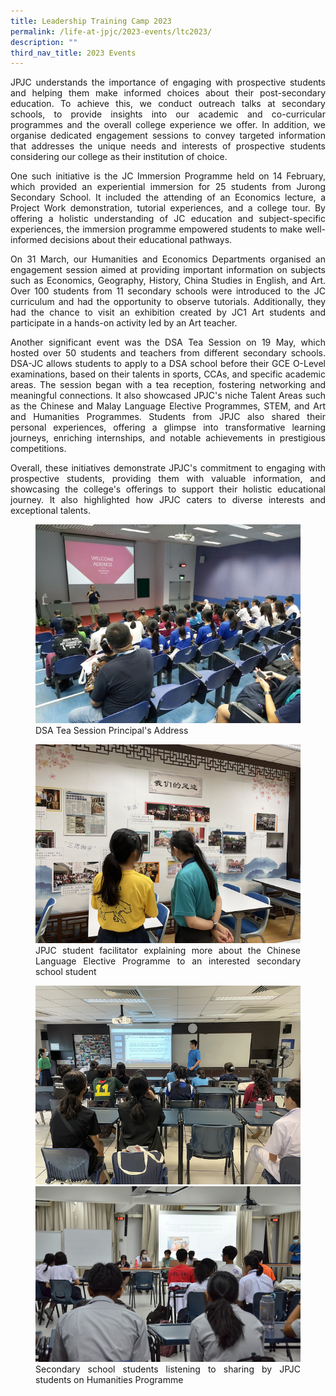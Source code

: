 ```yaml
---
title: Leadership Training Camp 2023
permalink: /life-at-jpjc/2023-events/ltc2023/
description: ""
third_nav_title: 2023 Events
---
```

<div align="justify">

<p>
JPJC understands the importance of engaging with prospective students and helping them make informed choices about their post-secondary education. To achieve this, we conduct outreach talks at secondary schools, to provide insights into our academic and co-curricular programmes and the overall college experience we offer. In addition, we organise dedicated engagement sessions to convey targeted information that addresses the unique needs and interests of prospective students considering our college as their institution of choice.</p>

<p>
One such initiative is the JC Immersion Programme held on 14 February, which provided an experiential immersion for 25 students from Jurong Secondary School. It included the attending of an Economics lecture, a Project Work demonstration, tutorial experiences, and a college tour. By offering a holistic understanding of JC education and subject-specific experiences, the immersion programme empowered students to make well-informed decisions about their educational pathways.</p>

<p>
On 31 March, our Humanities and Economics Departments organised an engagement session aimed at providing important information on subjects such as Economics, Geography, History, China Studies in English, and Art. Over 100 students from 11 secondary schools were introduced to the JC curriculum and had the opportunity to observe tutorials. Additionally, they had the chance to visit an exhibition created by JC1 Art students and participate in a hands-on activity led by an Art teacher.</p>

<p>
Another significant event was the DSA Tea Session on 19 May, which hosted over 50 students and teachers from different secondary schools. DSA-JC allows students to apply to a DSA school before their GCE O-Level examinations, based on their talents in sports, CCAs, and specific academic areas. The session began with a tea reception, fostering networking and meaningful connections. It also showcased JPJC's niche Talent Areas such as the Chinese and Malay Language Elective Programmes, STEM, and Art and Humanities Programmes. Students from JPJC also shared their personal experiences, offering a glimpse into transformative learning journeys, enriching internships, and notable achievements in prestigious competitions.</p>

<p>
Overall, these initiatives demonstrate JPJC's commitment to engaging with prospective students, providing them with valuable information, and showcasing the college's offerings to support their holistic educational journey. It also highlighted how JPJC caters to diverse interests and exceptional talents.</p>

<figure>
<img src="/images/Life%20@%20JPJC/2023%20Events/DSA%20Tea%20Session/1%20dsa%20tea%20session%20p_s%20address%2019%20may.jpg">
<figcaption>DSA Tea Session Principal's Address</figcaption></figure>

<figure>
<img src="/images/Life%20@%20JPJC/2023%20Events/DSA%20Tea%20Session/2%20dsa%20tea%20session%2019%20may.png">
<figcaption>JPJC student facilitator explaining more about the Chinese Language Elective Programme to an interested secondary school student</figcaption></figure>

<figure>
<img src="/images/Life%20@%20JPJC/2023%20Events/DSA%20Tea%20Session/3%20dsa%20tea%20session%202%2019%20may.png">
<img src="/images/Life%20@%20JPJC/2023%20Events/DSA%20Tea%20Session/4%20sec%20sch%20engagement%20dsa%20humanities%20_%20art%2031%20mar.JPG">
<figcaption>Secondary school students listening to sharing by JPJC students on Humanities Programme</figcaption></figure>

</div>